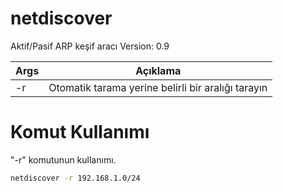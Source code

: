 # netdiscover
Aktif/Pasif ARP keşif aracı Version: 0.9

| Args | Açıklama |
| -------- | -------- |
| -r | Otomatik tarama yerine belirli bir aralığı tarayın |

# Komut Kullanımı
"-r" komutunun kullanımı.
```sh
netdiscover -r 192.168.1.0/24
```